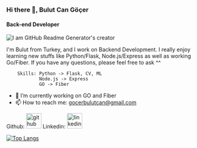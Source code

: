 ### Hi there 👋, Bulut Can Göçer
#### Back-end Developer
![I am GitHub Readme Generator's creator](https://www.geekbits.io/content/images/size/w1000/2022/08/gopher.png)

I'm Bulut from Turkey, and I work on Backend Development. I really enjoy learning new stuffs like Python/Flask, Node.js/Express as well as working Go/Fiber. If you have any questions, please feel free to ask ^^ 



        Skills: Python -> Flask, CV, ML
                Node.js -> Express
                GO -> Fiber
                


- 🌱 I’m currently working on GO and Fiber
- 📫 How to reach me: gocerbulutcan@gmail.com 


Github: [<img src='https://cdn.jsdelivr.net/npm/simple-icons@3.0.1/icons/github.svg' alt='github' height='40'>](https://github.com/bulutcan99) 
Linkedin: [<img src='https://cdn.jsdelivr.net/npm/simple-icons@3.0.1/icons/linkedin.svg' alt='linkedin' height='40'>](https://www.linkedin.com/in/bulut-can-göçer-a92332263/)  

[![Top Langs](https://github-readme-stats.vercel.app/api/top-langs/?username=bulutcan99)](https://github.com/anuraghazra/github-readme-stats)



